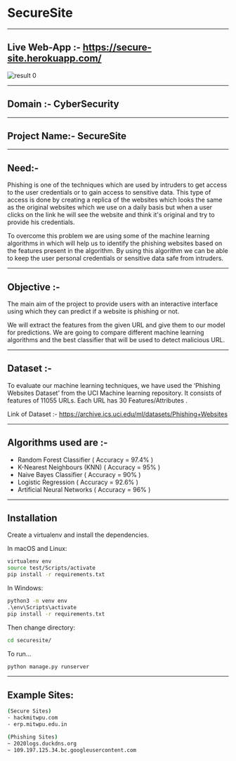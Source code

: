 # SecureSite
---
Live Web-App :- https://secure-site.herokuapp.com/
--- 

![result 0](https://i.ibb.co/B6yrWfc/Screenshot-Securesite.png)

---

## Domain :- CyberSecurity
---
## Project Name:- SecureSite
---
## Need:-

Phishing is one of the techniques which are used by intruders to get access to the user credentials or to gain access to sensitive data. This type of access is done by creating a replica of the websites which looks the same as the original websites which we use on a daily basis but when a user clicks on the link he will see the website and think it's original and try to provide his credentials.

To overcome this problem we are using some of the machine learning algorithms in which will help us to identify the phishing websites based on the features present in the algorithm. By using this algorithm we can be able to keep the user personal credentials or sensitive data safe from intruders.

---

## Objective :-
The main aim of the project to provide users with an interactive interface using which they can predict if a website is phishing or not.
 
We will extract the features from the given URL and give them to our model for predictions. We are going to compare different machine learning algorithms and the best classifier that will be used to detect malicious URL.
 
 ---
## Dataset :-
To evaluate our machine learning techniques, we have used the ‘Phishing Websites Dataset’ from the UCI Machine learning repository.  It consists of features of 11055 URLs. Each URL has 30 Features/Attributes .

Link of Dataset :- https://archive.ics.uci.edu/ml/datasets/Phishing+Websites

---
## Algorithms used are :-
- Random Forest Classifier ( Accuracy = 97.4% )
- K-Nearest Neighbours (KNN) ( Accuracy = 95% )
- Naive Bayes Classifier ( Accuracy = 90% )
- Logistic Regression ( Accuracy = 92.6% )
- Artificial Neural Networks ( Accuracy = 96% )

---
## Installation

Create a virtualenv and install the dependencies.

In macOS and Linux:
```sh
virtualenv env
source test/Scripts/activate
pip install -r requirements.txt
```
In Windows:
```cmd
python3 -m venv env
.\env\Scripts\activate
pip install -r requirements.txt
```
Then change directory:
```sh
cd securesite/
```
To run...
```sh
python manage.py runserver
```
<hr>

## Example Sites:
```sh
(Secure Sites)
- hackmitwpu.com
- erp.mitwpu.edu.in

(Phishing Sites)
~ 2020logs.duckdns.org
~ 109.197.125.34.bc.googleusercontent.com

```
